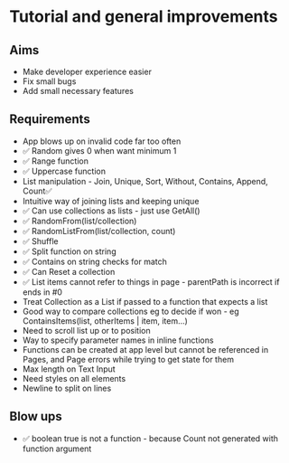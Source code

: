 Tutorial and general improvements
=================================

Aims
----

- Make developer experience easier
- Fix small bugs
- Add small necessary features

Requirements
------------

- App blows up on invalid code far too often
- ✅ Random gives 0 when want minimum 1
- ✅ Range function
- ✅ Uppercase function
- List manipulation - Join, Unique, Sort, Without, Contains, Append, Count✅ 
- Intuitive way of joining lists and keeping unique
- ✅ Can use collections as lists - just use GetAll()
- ✅ RandomFrom(list/collection)
- ✅ RandomListFrom(list/collection, count)
- ✅ Shuffle
- ✅ Split function on string
- ✅ Contains on string checks for match
- ✅ Can Reset a collection
- ✅ List items cannot refer to things in page - parentPath is incorrect if ends in #0
- Treat Collection as a List if passed to a function that expects a list
- Good way to compare collections eg to decide if won - eg ContainsItems(list, otherItems | item, item...)
- Need to scroll list up or to position
- Way to specify parameter names in inline functions
- Functions can be created at app level but cannot be referenced in Pages, and Page errors while trying to get state for them
- Max length on Text Input
- Need styles on all elements
- Newline to split on lines

Blow ups
--------

- ✅ boolean true is not a function - because Count not generated with function argument

